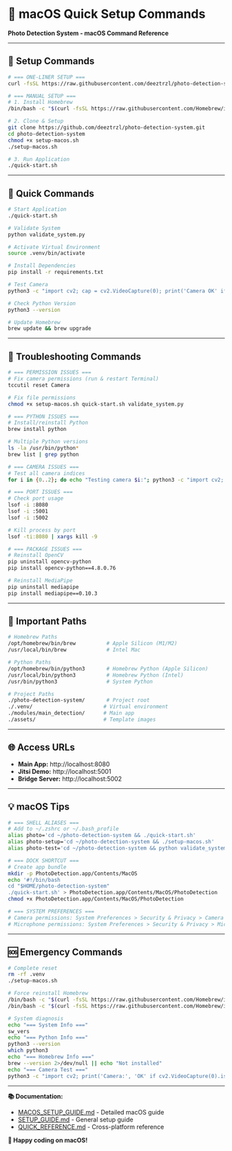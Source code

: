 # 🍎 macOS Quick Setup Commands

**Photo Detection System - macOS Command Reference**

---

## 🚀 **Setup Commands**

```bash
# === ONE-LINER SETUP ===
curl -fsSL https://raw.githubusercontent.com/deeztrzl/photo-detection-system/main/setup-macos.sh | bash

# === MANUAL SETUP ===
# 1. Install Homebrew
/bin/bash -c "$(curl -fsSL https://raw.githubusercontent.com/Homebrew/install/HEAD/install.sh)"

# 2. Clone & Setup
git clone https://github.com/deeztrzl/photo-detection-system.git
cd photo-detection-system
chmod +x setup-macos.sh
./setup-macos.sh

# 3. Run Application
./quick-start.sh
```

---

## 🎯 **Quick Commands**

```bash
# Start Application
./quick-start.sh

# Validate System
python validate_system.py

# Activate Virtual Environment
source .venv/bin/activate

# Install Dependencies
pip install -r requirements.txt

# Test Camera
python3 -c "import cv2; cap = cv2.VideoCapture(0); print('Camera OK' if cap.isOpened() else 'Camera FAIL'); cap.release()"

# Check Python Version
python3 --version

# Update Homebrew
brew update && brew upgrade
```

---

## 🔧 **Troubleshooting Commands**

```bash
# === PERMISSION ISSUES ===
# Fix camera permissions (run & restart Terminal)
tccutil reset Camera

# Fix file permissions
chmod +x setup-macos.sh quick-start.sh validate_system.py

# === PYTHON ISSUES ===
# Install/reinstall Python
brew install python

# Multiple Python versions
ls -la /usr/bin/python*
brew list | grep python

# === CAMERA ISSUES ===
# Test all camera indices
for i in {0..2}; do echo "Testing camera $i:"; python3 -c "import cv2; cap = cv2.VideoCapture($i); print('OK' if cap.isOpened() else 'FAIL'); cap.release()"; done

# === PORT ISSUES ===
# Check port usage
lsof -i :8080
lsof -i :5001
lsof -i :5002

# Kill process by port
lsof -ti:8080 | xargs kill -9

# === PACKAGE ISSUES ===
# Reinstall OpenCV
pip uninstall opencv-python
pip install opencv-python==4.8.0.76

# Reinstall MediaPipe
pip uninstall mediapipe
pip install mediapipe==0.10.3
```

---

## 📍 **Important Paths**

```bash
# Homebrew Paths
/opt/homebrew/bin/brew          # Apple Silicon (M1/M2)
/usr/local/bin/brew             # Intel Mac

# Python Paths
/opt/homebrew/bin/python3       # Homebrew Python (Apple Silicon)
/usr/local/bin/python3          # Homebrew Python (Intel)
/usr/bin/python3                # System Python

# Project Paths
./photo-detection-system/       # Project root
./.venv/                       # Virtual environment
./modules/main_detection/      # Main app
./assets/                      # Template images
```

---

## 🌐 **Access URLs**

- **Main App:** http://localhost:8080
- **Jitsi Demo:** http://localhost:5001
- **Bridge Server:** http://localhost:5002

---

## 💡 **macOS Tips**

```bash
# === SHELL ALIASES ===
# Add to ~/.zshrc or ~/.bash_profile
alias photo='cd ~/photo-detection-system && ./quick-start.sh'
alias photo-setup='cd ~/photo-detection-system && ./setup-macos.sh'
alias photo-test='cd ~/photo-detection-system && python validate_system.py'

# === DOCK SHORTCUT ===
# Create app bundle
mkdir -p PhotoDetection.app/Contents/MacOS
echo '#!/bin/bash
cd "$HOME/photo-detection-system"
./quick-start.sh' > PhotoDetection.app/Contents/MacOS/PhotoDetection
chmod +x PhotoDetection.app/Contents/MacOS/PhotoDetection

# === SYSTEM PREFERENCES ===
# Camera permissions: System Preferences > Security & Privacy > Camera
# Microphone permissions: System Preferences > Security & Privacy > Microphone
```

---

## 🆘 **Emergency Commands**

```bash
# Complete reset
rm -rf .venv
./setup-macos.sh

# Force reinstall Homebrew
/bin/bash -c "$(curl -fsSL https://raw.githubusercontent.com/Homebrew/install/HEAD/uninstall.sh)"
/bin/bash -c "$(curl -fsSL https://raw.githubusercontent.com/Homebrew/install/HEAD/install.sh)"

# System diagnosis
echo "=== System Info ==="
sw_vers
echo "=== Python Info ==="
python3 --version
which python3
echo "=== Homebrew Info ==="
brew --version 2>/dev/null || echo "Not installed"
echo "=== Camera Test ==="
python3 -c "import cv2; print('Camera:', 'OK' if cv2.VideoCapture(0).isOpened() else 'FAIL')" 2>/dev/null || echo "Python/OpenCV issue"
```

---

**📚 Documentation:**
- [MACOS_SETUP_GUIDE.md](MACOS_SETUP_GUIDE.md) - Detailed macOS guide
- [SETUP_GUIDE.md](SETUP_GUIDE.md) - General setup guide
- [QUICK_REFERENCE.md](QUICK_REFERENCE.md) - Cross-platform reference

**🍎 Happy coding on macOS!**

